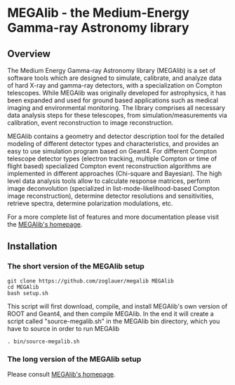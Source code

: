 # MEGAlib - the Medium-Energy Gamma-ray Astronomy library

## Overview

The Medium Energy Gamma-ray Astronomy library (MEGAlib) is a set of software tools which are designed to simulate, calibrate, and analyze data of hard X-ray and gamma-ray detectors, with a specialization on Compton telescopes. While MEGAlib was originally developed for astrophysics, it has been expanded and used for ground based applications such as medical imaging and environmental monitoring. The library comprises all necessary data analysis steps for these telescopes, from simulation/measurements via calibration, event reconstruction to image reconstruction.

MEGAlib contains a geometry and detector description tool for the detailed modeling of different detector types and characteristics, and provides an easy to use simulation program based on Geant4. For different Compton telescope detector types (electron tracking, multiple Compton or time of flight based) specialized Compton event reconstruction algorithms are implemented in different approaches (Chi-square and Bayesian). The high level data analysis tools allow to calculate response matrices, perform image deconvolution (specialized in list-mode-likelihood-based Compton image reconstruction), determine detector resolutions and sensitivities, retrieve spectra, determine polarization modulations, etc.

For a more complete list of features and more documentation please visit the [MEGAlib's homepage](http://megalibtoolkit.com).



## Installation

### The short version of the MEGAlib setup

```
git clone https://github.com/zoglauer/megalib MEGAlib
cd MEGAlib
bash setup.sh
```

This script will first download, compile, and install MEGAlib's own version of ROOT and Geant4, and then compile MEGAlib. In the end it will create a script called "source-megalib.sh" in the MEGAlib bin directory, which you have to source in order to run MEGAlib

```
. bin/source-megalib.sh
```


### The long version of the MEGAlib setup

Please consult [MEGAlib's homepage](http://megalibtoolkit.com).